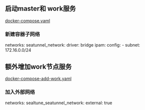 

## 启动master和 work服务
[docker-compose.yaml](docker-compose.yaml)


### 新建容器子网络

networks:
  seatunnel_network:
    driver: bridge
    ipam:
      config:
        - subnet: 172.16.0.0/24


## 额外增加work节点服务
[docker-compose-add-work.yaml](docker-compose-add-work.yaml)


### 加入外部网络
networks:
  sealtune_seatunnel_network:
    external: true
